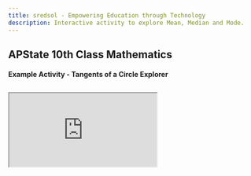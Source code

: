 ```yaml
---
title: sredsol - Empowering Education through Technology
description: Interactive activity to explore Mean, Median and Mode.
---
```


## APState 10th Class Mathematics

#### Example Activity - Tangents of a Circle Explorer

<div style="margin-top:2em; margin-bottom:2em;">
  <iframe
    id="10m5a3"
    src="http://localhost:4321/examples/10m5a3.html"
  ></iframe>
</div>
